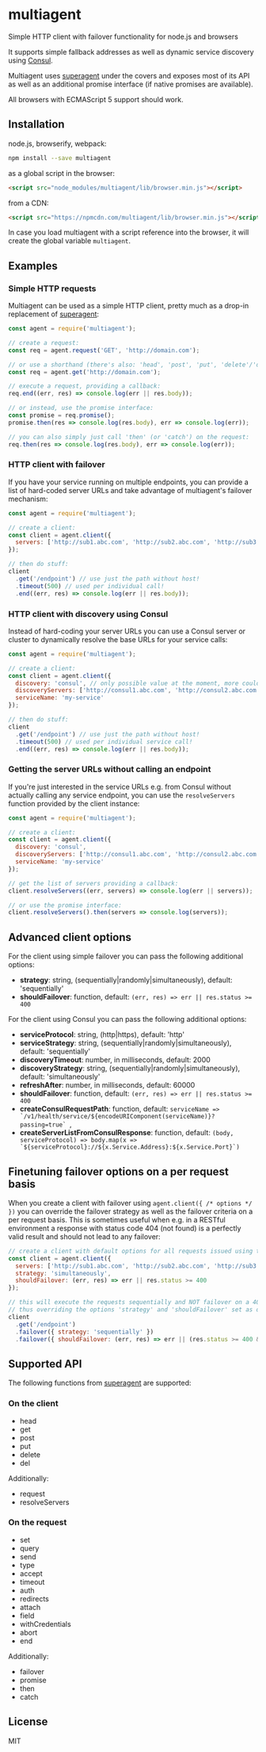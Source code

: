 # multiagent

Simple HTTP client with failover functionality for node.js and browsers

It supports simple fallback addresses as well as dynamic service discovery using [Consul](https://www.consul.io/).

Multiagent uses [superagent](http://visionmedia.github.io/superagent/) under the covers and exposes
most of its API as well as an additional promise interface (if native promises are available).

All browsers with ECMAScript 5 support should work.

## Installation

node.js, browserify, webpack:

```sh
npm install --save multiagent
```

as a global script in the browser:

```html
<script src="node_modules/multiagent/lib/browser.min.js"></script>
```

from a CDN:

```html
<script src="https://npmcdn.com/multiagent/lib/browser.min.js"></script>
```

In case you load multiagent with a script reference into the browser,
it will create the global variable `multiagent`.

## Examples

### Simple HTTP requests

Multiagent can be used as a simple HTTP client, pretty much as a drop-in
replacement of [superagent](http://visionmedia.github.io/superagent/):

```js
const agent = require('multiagent');

// create a request:
const req = agent.request('GET', 'http://domain.com');

// or use a shorthand (there's also: 'head', 'post', 'put', 'delete'/'del')
const req = agent.get('http://domain.com');

// execute a request, providing a callback:
req.end((err, res) => console.log(err || res.body));

// or instead, use the promise interface:
const promise = req.promise();
promise.then(res => console.log(res.body), err => console.log(err));

// you can also simply just call 'then' (or 'catch') on the request:
req.then(res => console.log(res.body), err => console.log(err));
```

### HTTP client with failover

If you have your service running on multiple endpoints, you can provide a list
of hard-coded server URLs and take advantage of multiagent's failover mechanism:

```js
const agent = require('multiagent');

// create a client:
const client = agent.client({
  servers: ['http://sub1.abc.com', 'http://sub2.abc.com', 'http://sub3.abc.com']
});

// then do stuff:
client
  .get('/endpoint') // use just the path without host!
  .timeout(500) // used per individual call!
  .end((err, res) => console.log(err || res.body));
```

### HTTP client with discovery using Consul

Instead of hard-coding your server URLs you can use a Consul server
or cluster to dynamically resolve the base URLs for your service calls:

```js
const agent = require('multiagent');

// create a client:
const client = agent.client({
  discovery: 'consul', // only possible value at the moment, more could be added in the future
  discoveryServers: ['http://consul1.abc.com', 'http://consul2.abc.com', 'http://consul3.abc.com'],
  serviceName: 'my-service'
});

// then do stuff:
client
  .get('/endpoint') // use just the path without host!
  .timeout(500) // used per individual service call!
  .end((err, res) => console.log(err || res.body));
```

### Getting the server URLs without calling an endpoint

If you're just interested in the service URLs e.g. from Consul without actually calling any
service endpoint, you can use the `resolveServers` function provided by the client instance:

```js
const agent = require('multiagent');

// create a client:
const client = agent.client({
  discovery: 'consul',
  discoveryServers: ['http://consul1.abc.com', 'http://consul2.abc.com', 'http://consul3.abc.com'],
  serviceName: 'my-service'
});

// get the list of servers providing a callback:
client.resolveServers((err, servers) => console.log(err || servers));

// or use the promise interface:
client.resolveServers().then(servers => console.log(servers));
```

## Advanced client options

For the client using simple failover you can pass the following additional options:

* __strategy__: string, (sequentially|randomly|simultaneously), default: 'sequentially'
* __shouldFailover__: function, default: `(err, res) => err || res.status >= 400`

For the client using Consul you can pass the following additional options:

* __serviceProtocol__: string, (http|https), default: 'http'
* __serviceStrategy__: string, (sequentially|randomly|simultaneously), default: 'sequentially'
* __discoveryTimeout__: number, in milliseconds, default: 2000
* __discoveryStrategy__: string, (sequentially|randomly|simultaneously), default: 'simultaneously'
* __refreshAfter__: number, in milliseconds, default: 60000
* __shouldFailover__: function, default: `(err, res) => err || res.status >= 400`
* __createConsulRequestPath__: function, default: ``serviceName => `/v1/health/service/${encodeURIComponent(serviceName)}?passing=true` ``,
* __createServerListFromConsulResponse__: function, default: ``(body, serviceProtocol) => body.map(x => `${serviceProtocol}://${x.Service.Address}:${x.Service.Port}`)``

## Finetuning failover options on a per request basis

When you create a client with failover using `agent.client({ /* options */ })` you can override
the failover strategy as well as the failover criteria on a per request basis. This is sometimes useful
when e.g. in a RESTful environment a response with status code 404 (not found) is a perfectly valid
result and should not lead to any failover:

~~~js
// create a client with default options for all requests issued using this client instance:
const client = agent.client({
  servers: ['http://sub1.abc.com', 'http://sub2.abc.com', 'http://sub3.abc.com'],
  strategy: 'simultaneously',
  shouldFailover: (err, res) => err || res.status >= 400
});

// this will execute the requests sequentially and NOT failover on a 404 status response,
// thus overriding the options 'strategy' and 'shouldFailover' set as default on the client:
client
  .get('/endpoint')
  .failover({ strategy: 'sequentially' })
  .failover({ shouldFailover: (err, res) => err || (res.status >= 400 && res.status !== 404) }) 
~~~

## Supported API

The following functions from [superagent](http://visionmedia.github.io/superagent/) are supported:

### On the client

* head
* get
* post
* put
* delete
* del

Additionally:

* request
* resolveServers

### On the request

* set
* query
* send
* type
* accept
* timeout
* auth
* redirects
* attach
* field
* withCredentials
* abort
* end

Additionally:

* failover
* promise
* then
* catch

## License

MIT
